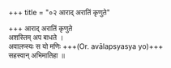 +++
title = "०२ आराद् अरातिं कृणुते"

+++
आराद् अरातिं कृणुते  
अशस्तिम् अप बाधते ।  
अवालप्स्यः स यो मणिः +++(Or. avālapsyasya yo)+++  
सहस्वान् अभिमातिहा ॥